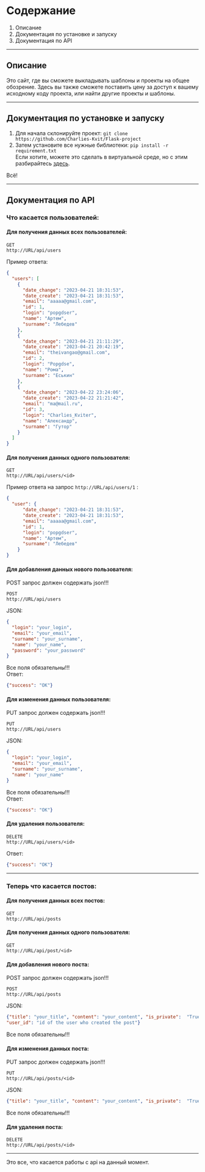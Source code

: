 # Содержание
1. Описание
2. Документация по установке и запуску
3. Документация по API
---
## Описание
Это сайт, где вы сможете выкладывать шаблоны и проекты на общее обозрение.
Здесь вы также сможете поставить цену за доступ к вашему исходному коду проекта, 
или найти другие проекты и шаблоны.

---
## Документация по установке и запуску
1. Для начала склонируйте проект: ```git clone https://github.com/Charlies-Kvit/Flask-project```
2. Затем установите все нужные библиотеки: ```pip install -r requirement.txt``` \
Если хотите, можете это сделать в виртуальной среде, но с этим разбирайтесь [здесь](https://python.ivan-shamaev.ru/python-virtual-env-packages-virtualenv-venv-requirements-txt/#:~:text=Venv%20%2D%D1%8D%D1%82%D0%BE%20%D0%BF%D0%B0%D0%BA%D0%B5%D1%82%2C%20%D0%BF%D0%BE%D1%81%D1%82%D0%B0%D0%B2%D0%BB%D1%8F%D0%B5%D0%BC%D1%8B%D0%B9%20%D1%81,%D0%BF%D0%B0%D0%BA%D0%B5%D1%82%D0%BE%D0%B2%2C%20%D1%83%D1%81%D1%82%D0%B0%D0%BD%D0%BE%D0%B2%D0%BB%D0%B5%D0%BD%D0%BD%D1%8B%D1%85%20%D0%B2%20%D0%B4%D1%80%D1%83%D0%B3%D0%B8%D1%85%20%D1%81%D1%80%D0%B5%D0%B4%D0%B0%D1%85).

Всё!

---
## Документация по API
### Что касается пользователей:
#### Для получения данных всех пользователей:
```text
GET
http://URL/api/users
```
Пример ответа:
```json
{
  "users": [
    {
      "date_change": "2023-04-21 18:31:53",
      "date_create": "2023-04-21 18:31:53",
      "email": "aaaaa@gmail.com",
      "id": 1,
      "login": "popgdser",
      "name": "Артем",
      "surname": "Лебедев"
    },
    {
      "date_change": "2023-04-21 21:11:29",
      "date_create": "2023-04-21 20:42:19",
      "email": "theivangao@gmail.com",
      "id": 2,
      "login": "Popgdse",
      "name": "Рома",
      "surname": "Еськин"
    },
    {
      "date_change": "2023-04-22 23:24:06",
      "date_create": "2023-04-22 21:21:42",
      "email": "ma@mail.ru",
      "id": 3,
      "login": "Charlies_Kviter",
      "name": "Александр",
      "surname": "Гутор"
    }
  ]
}
```
#### Для получения данных одного пользователя:
```text
GET
http://URL/api/users/<id>
```
Пример ответа на запрос ```http://URL/api/users/1``` :

```json
{
  "user": {
      "date_change": "2023-04-21 18:31:53",
      "date_create": "2023-04-21 18:31:53",
      "email": "aaaaa@gmail.com",
      "id": 1,
      "login": "popgdser",
      "name": "Артем",
      "surname": "Лебедев"
    }
}
```
#### Для добавления данных нового пользователя:
POST запрос должен содержать json!!!
```text
POST
http://URL/api/users
```
JSON:
```json
{
  "login": "your_login", 
  "email": "your_email", 
  "surname": "your_surname", 
  "name": "your_name", 
  "password": "your_password"
}
```
Все поля обязательны!!! \
Ответ:
```json
{"success": "OK"}
```
#### Для изменения данных пользователя:
PUT запрос должен содержать json!!!
```text
PUT
http://URL/api/users
```
JSON:
```json
{
  "login": "your_login", 
  "email": "your_email", 
  "surname": "your_surname", 
  "name": "your_name"
}
```
Все поля обязательны!!! \
Ответ:
```json
{"success": "OK"}
```
#### Для удаления пользователя:
```text
DELETE
http://URL/api/users/<id>
```
Ответ:
```json
{"success": "OK"}
```
---
### Теперь что касается постов:
#### Для получения данных всех постов:
```text
GET
http://URL/api/posts
```
#### Для получения данных одного пользователя:
```text
GET
http://URL/api/post/<id>
```
#### Для добавления нового поста:
POST запрос должен содержать json!!!
```text
POST
http://URL/api/posts
```
JSON:
```json
{"title": "your_title", "content": "your_content", "is_private":  "True or False",
"user_id": "id of the user who created the post"}
```
Все поля обязательны!!!
#### Для изменения данных поста:
PUT запрос должен содержать json!!!
```text
PUT
http://URL/api/posts/<id>
```
JSON:
```json
{"title": "your_title", "content": "your_content", "is_private":  "True or False"}
```
Все поля обязательны!!!
#### Для удаления поста:
```text
DELETE
http://URL/api/posts/<id>
```
---
Это все, что касается работы с api на данный момент.
